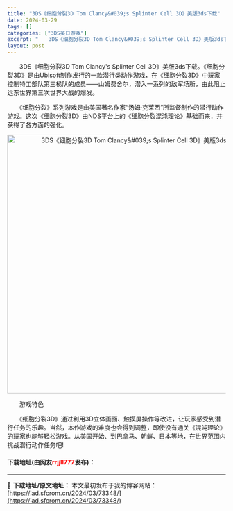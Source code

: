 ```yaml
---
title: "3DS《细胞分裂3D Tom Clancy&#039;s Splinter Cell 3D》美版3ds下载"
date: 2024-03-29
tags: []
categories: ["3DS英日游戏"]
excerpt: "　　3DS《细胞分裂3D Tom Clancy&#039;s Splinter Cell 3D》美版3ds下载。《细胞分裂3D》是由Ubisoft制作发行的一款潜行类动作游戏，在《细胞分裂3D》中玩家控制特工部队第三梯队的成员&mdash;&mdash;山姆费舍尔，潜入一系列的敌军场所，由此阻止远东世&hellip;"
layout: post
---
```


 <p>　　3DS《细胞分裂3D Tom Clancy&#39;s Splinter Cell 3D》美版3ds下载。《细胞分裂3D》是由Ubisoft制作发行的一款潜行类动作游戏，在《细胞分裂3D》中玩家控制特工部队第三梯队的成员&mdash;&mdash;山姆费舍尔，潜入一系列的敌军场所，由此阻止远东世界第三次世界大战的爆发。</p> <p>　　《细胞分裂》系列游戏是由美国著名作家&ldquo;汤姆&middot;克莱西&rdquo;所监督制作的潜行动作游戏。这次《细胞分裂3D》由NDS平台上的《细胞分裂混沌理论》基础而来，并获得了各方面的强化。</p> <p align="center"><img align="" border="0" src="https://lad.sfcrom.cn/wp-content/uploads/2024/03/20240329_660623083c9a3.png" width="596" alt="3DS《细胞分裂3D Tom Clancy&amp;#039;s Splinter Cell 3D》美版3ds下载" /></p> <p>　　游戏特色</p> <p>　　《细胞分裂3D》通过利用3D立体画面、触摸屏操作等改进，让玩家感受到潜行任务的乐趣。当然，本作游戏的难度也会得到调整，即使没有通关《混沌理论》的玩家也能够轻松游戏。从美国开始、到巴拿马、朝鲜、日本等地，在世界范围内挑战潜行动作任务吧!</p> <p><h4>下载地址(由网友<font color="red">rrjjll777</font>发布)：</h4></p> 

---
📖 **下载地址/原文地址：** 本文最初发布于我的博客网站：[https://lad.sfcrom.cn/2024/03/73348/](https://lad.sfcrom.cn/2024/03/73348/)

